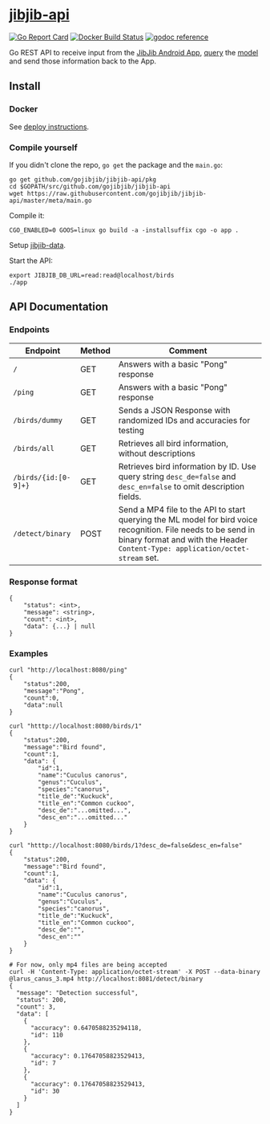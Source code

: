 # [jibjib-api](https://github.com/gojibjib/jibjib-api)

[![Go Report Card](https://goreportcard.com/badge/github.com/gojibjib/gopeana)](https://goreportcard.com/report/github.com/gojibjib/jibjib-api) [![Docker Build Status](https://img.shields.io/docker/build/obitech/jibjib-api.svg)](https://hub.docker.com/r/obitech/jibjib-api/builds/)
[![godoc reference](https://img.shields.io/badge/godoc-reference-blue.svg)](https://godoc.org/github.com/gojibjib/jibjib-api/pkg/api)

Go REST API to receive input from the [JibJib Android App](https://github.com/gojibjib/jibjib), [query](https://github.com/gojibjib/jibjib-query) the [model](https://github.com/gojibjib/jibjib-model) and send those information back to the App.

## Install
### Docker
See [deploy instructions](https://github.com/gojibjib/deploy).

### Compile yourself
If you didn't clone the repo, `go get` the package and the `main.go`:

```
go get github.com/gojibjib/jibjib-api/pkg
cd $GOPATH/src/github.com/gojibjib/jibjib-api
wget https://raw.githubusercontent.com/gojibjib/jibjib-api/master/meta/main.go 
```

Compile it:

```
CGO_ENABLED=0 GOOS=linux go build -a -installsuffix cgo -o app .
```

Setup [jibjib-data](https://github.com/gojibjib/jibjib-data).

Start the API:

```
export JIBJIB_DB_URL=read:read@localhost/birds
./app
```

## API Documentation
### Endpoints

Endpoint|Method|Comment
---|---|---
`/`|GET|Answers with a basic "Pong" response
`/ping`|GET|Answers with a basic "Pong" response
`/birds/dummy`|GET|Sends a JSON Response with randomized IDs and accuracies for testing
`/birds/all`|GET|Retrieves all bird information, without descriptions
`/birds/{id:[0-9]+}`|GET|Retrieves bird information by ID. Use query string `desc_de=false` and `desc_en=false` to omit description fields.
`/detect/binary`|POST|Send a MP4 file to the API to start querying the ML model for bird voice recognition. File needs to be send in binary format and with the Header `Content-Type: application/octet-stream` set.

### Response format

```
{
    "status": <int>,
    "message": <string>,
    "count": <int>,
    "data": {...} | null
}
```

### Examples

```
curl "http://localhost:8080/ping"
{
    "status":200,
    "message":"Pong",
    "count":0,
    "data":null
}
```

```
curl "htttp://localhost:8080/birds/1"
{
    "status":200,
    "message":"Bird found",
    "count":1,
    "data": {
        "id":1,
        "name":"Cuculus canorus",
        "genus":"Cuculus",
        "species":"canorus",
        "title_de":"Kuckuck",
        "title_en":"Common cuckoo",
        "desc_de":"...omitted...",
        "desc_en":"...omitted..."
    }
}
```

```
curl "htttp://localhost:8080/birds/1?desc_de=false&desc_en=false"
{
    "status":200,
    "message":"Bird found",
    "count":1,
    "data": {
        "id":1,
        "name":"Cuculus canorus",
        "genus":"Cuculus",
        "species":"canorus",
        "title_de":"Kuckuck",
        "title_en":"Common cuckoo",
        "desc_de":"",
        "desc_en":""
    }
}
```

```
# For now, only mp4 files are being accepted
curl -H 'Content-Type: application/octet-stream' -X POST --data-binary @larus_canus_3.mp4 http://localhost:8081/detect/binary
{
  "message": "Detection successful",
  "status": 200,
  "count": 3,
  "data": [
    {
      "accuracy": 0.6470588235294118,
      "id": 110
    },
    {
      "accuracy": 0.17647058823529413,
      "id": 7
    },
    {
      "accuracy": 0.17647058823529413,
      "id": 30
    }
  ]
}
```